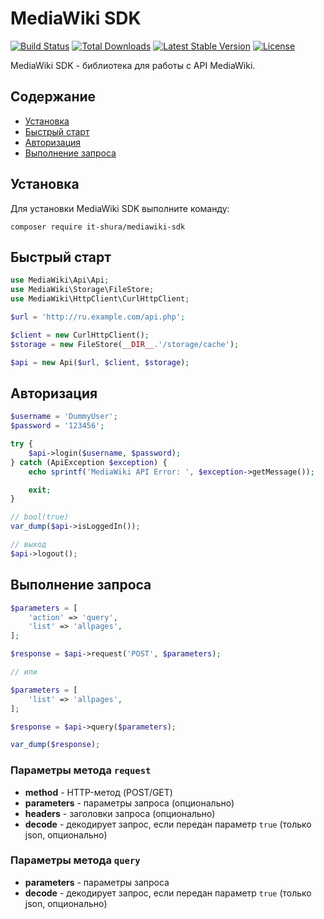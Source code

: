 # MediaWiki SDK

[![Build Status](https://travis-ci.org/Imangazaliev/DiDOM.svg)](https://travis-ci.org/IT-Shura/MediaWiki-SDK)
[![Total Downloads](https://poser.pugx.org/it-shura/mediawiki-sdk/downloads)](https://packagist.org/packages/it-shura/mediawiki-sdk)
[![Latest Stable Version](https://poser.pugx.org/it-shura/mediawiki-sdk/v/stable)](https://packagist.org/packages/it-shura/mediawiki-sdk)
[![License](https://poser.pugx.org/it-shura/mediawiki-sdk/license)](https://packagist.org/packages/it-shura/mediawiki-sdk)

MediaWiki SDK - библиотека для работы с API MediaWiki.

## Содержание

- [Установка](#Установка)
- [Быстрый старт](#Быстрый-старт)
- [Авторизация](#Авторизация)
- [Выполнение запроса](#Выполнение-запроса)

## Установка

Для установки MediaWiki SDK выполните команду:

    composer require it-shura/mediawiki-sdk

## Быстрый старт

```php
use MediaWiki\Api\Api;
use MediaWiki\Storage\FileStore;
use MediaWiki\HttpClient\CurlHttpClient;

$url = 'http://ru.example.com/api.php';

$client = new CurlHttpClient();
$storage = new FileStore(__DIR__.'/storage/cache');

$api = new Api($url, $client, $storage);
```

## Авторизация

```php
$username = 'DummyUser';
$password = '123456';

try {
    $api->login($username, $password);
} catch (ApiException $exception) {
    echo sprintf('MediaWiki API Error: ', $exception->getMessage());

    exit;
}

// bool(true)
var_dump($api->isLoggedIn());

// выход
$api->logout();
```

## Выполнение запроса

```php
$parameters = [
    'action' => 'query',
    'list' => 'allpages',
];

$response = $api->request('POST', $parameters);

// или

$parameters = [
    'list' => 'allpages',
];

$response = $api->query($parameters);

var_dump($response);
```

### Параметры метода `request`

- **method** - HTTP-метод (POST/GET)
- **parameters** - параметры запроса (опционально)
- **headers** - заголовки запроса (опционально)
- **decode** - декодирует запрос, если передан параметр `true`  (только json, опционально)

### Параметры метода `query`

- **parameters** - параметры запроса
- **decode** - декодирует запрос, если передан параметр `true`  (только json, опционально)
